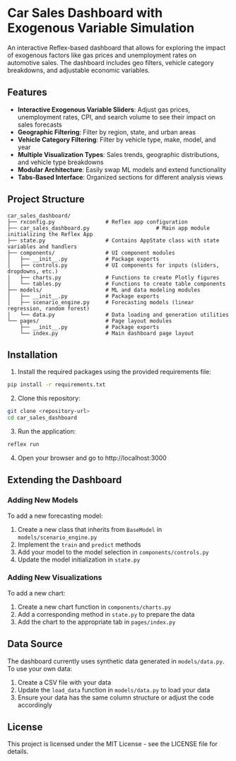 # Car Sales Dashboard with Exogenous Variable Simulation

An interactive Reflex-based dashboard that allows for exploring the impact of exogenous factors like gas prices and unemployment rates on automotive sales. The dashboard includes geo filters, vehicle category breakdowns, and adjustable economic variables.

## Features

- **Interactive Exogenous Variable Sliders**: Adjust gas prices, unemployment rates, CPI, and search volume to see their impact on sales forecasts
- **Geographic Filtering**: Filter by region, state, and urban areas
- **Vehicle Category Filtering**: Filter by vehicle type, make, model, and year
- **Multiple Visualization Types**: Sales trends, geographic distributions, and vehicle type breakdowns
- **Modular Architecture**: Easily swap ML models and extend functionality
- **Tabs-Based Interface**: Organized sections for different analysis views

## Project Structure

```
car_sales_dashboard/
├── rxconfig.py                # Reflex app configuration
├── car_sales_dashboard.py                     # Main app module initializing the Reflex App
├── state.py                   # Contains AppState class with state variables and handlers
├── components/                # UI component modules
│   ├── __init__.py            # Package exports
│   ├── controls.py            # UI components for inputs (sliders, dropdowns, etc.)
│   ├── charts.py              # Functions to create Plotly figures
│   └── tables.py              # Functions to create table components
├── models/                    # ML and data modeling modules
│   ├── __init__.py            # Package exports
│   ├── scenario_engine.py     # Forecasting models (linear regression, random forest)
│   └── data.py                # Data loading and generation utilities
└── pages/                     # Page layout modules
    ├── __init__.py            # Package exports
    └── index.py               # Main dashboard page layout
```

## Installation

1. Install the required packages using the provided requirements file:

```bash
pip install -r requirements.txt
```

2. Clone this repository:

```bash
git clone <repository-url>
cd car_sales_dashboard
```

3. Run the application:

```bash
reflex run
```

4. Open your browser and go to http://localhost:3000

## Extending the Dashboard

### Adding New Models

To add a new forecasting model:

1. Create a new class that inherits from `BaseModel` in `models/scenario_engine.py`
2. Implement the `train` and `predict` methods
3. Add your model to the model selection in `components/controls.py`
4. Update the model initialization in `state.py`

### Adding New Visualizations

To add a new chart:

1. Create a new chart function in `components/charts.py`
2. Add a corresponding method in `state.py` to prepare the data
3. Add the chart to the appropriate tab in `pages/index.py`

## Data Source

The dashboard currently uses synthetic data generated in `models/data.py`. To use your own data:

1. Create a CSV file with your data
2. Update the `load_data` function in `models/data.py` to load your data
3. Ensure your data has the same column structure or adjust the code accordingly

## License

This project is licensed under the MIT License - see the LICENSE file for details.